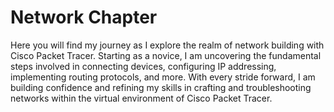 # Network Chapter

Here you will find my journey as I explore the realm of network building with Cisco Packet Tracer. Starting as a novice, I am uncovering the fundamental steps involved in connecting devices, configuring IP addressing, implementing routing protocols, and more. With every stride forward, I am building confidence and refining my skills in crafting and troubleshooting networks within the virtual environment of Cisco Packet Tracer. 